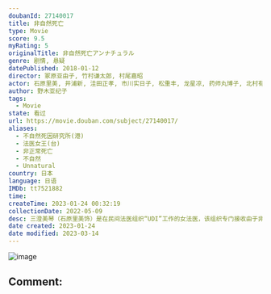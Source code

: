 ```yaml
---
doubanId: 27140017
title: 非自然死亡
type: Movie
score: 9.5
myRating: 5
originalTitle: 非自然死亡アンナチュラル
genre: 剧情, 悬疑
datePublished: 2018-01-12
director: 冢原亚由子, 竹村谦太郎, 村尾嘉昭
actor: 石原里美, 井浦新, 洼田正孝, 市川实日子, 松重丰, 龙星凉, 药师丸博子, 北村有起哉, 大仓孝二, 小笠原海, 池田铁洋, 福士诚治, 泉泽祐希, 菅野莉央, 松村沙友理, 森高爱, 吉田健悟, 大塚弘太, 涉江让二, 菊田大辅, 音月桂, 斋藤洋介, 大谷亮介, 石野阳子, 野添义弘, 大石吾朗, 伊武雅刀, 岩永洋昭, 铃木裕树, 城戸愛莉, 户田菜穗, 春海四方, 吹越满, 奥村佳惠, 瑛莲, 布施绘里, 木场胜己, 佐藤直子, 福松美, 氏家惠, 五头岳夫, 中野刚, 栄信, 竹财辉之助, 国广富之, 柳忧怜, 清水优, 吉田乌龙太, 谷田步, 萤雪次朗, 温水洋一, 神尾枫珠, 坪仓由幸, 野村修一, 稻垣来泉, 五十岚信次郎, 村井国夫, 山口纱弥加, 桥本真实, 大地伸永, 押田岳, 望月步, 小野寺晃良, 尾上宽之, 樱井圣, 三宅克幸, 阿部亮平, 藤村真优, 株元英彰, 今进隆文, 森谷文, 麻仓卓也, 长野里美, 一之濑亘, 饭尾和树
author: 野木亚纪子
tags:
  - Movie
state: 看过
url: https://movie.douban.com/subject/27140017/
aliases:
  - 不自然死因研究所(港)
  - 法医女王(台)
  - 非正常死亡
  - 不自然
  - Unnatural
country: 日本
language: 日语
IMDb: tt7521882
time: 
createTime: 2023-01-24 00:32:19
collectionDate: 2022-05-09
desc: 三澄美琴（石原里美饰）是在民间法医组织“UDI”工作的女法医，该组织专门接收由于非正常原因导致死亡的遗体，对其进行解剖以求找到案件的真相。和美琴一起工作的，还有法医中堂系（井浦新饰）、记录员九部六...
date created: 2023-01-24
date modified: 2023-03-14
---
```


![image](p2510604929.jpg)

Comment:
---
